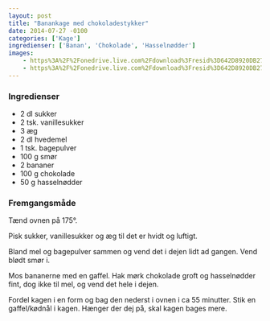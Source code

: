 ```yaml
---
layout: post
title: "Banankage med chokoladestykker"
date: 2014-07-27 -0100
categories: ['Kage']
ingredienser: ['Banan', 'Chokolade', 'Hasselnødder']
images:
    - https%3A%2F%2Fonedrive.live.com%2Fdownload%3Fresid%3D642D8920DB2784EE!167751
    - https%3A%2F%2Fonedrive.live.com%2Fdownload%3Fresid%3D642D8920DB2784EE!167752
---
```

### Ingredienser
-   2 dl sukker
-   2 tsk. vanillesukker
-   3 æg
-   2 dl hvedemel
-   1 tsk. bagepulver
-   100 g smør
-   2 bananer
-   100 g chokolade
-   50 g hasselnødder

### Fremgangsmåde
Tænd ovnen på 175&deg;.

Pisk sukker, vanillesukker og æg til det er hvidt og luftigt.

Bland mel og bagepulver sammen og vend det i dejen lidt ad gangen. Vend blødt smør i.

Mos bananerne med en gaffel. Hak mørk chokolade groft og hasselnødder fint, dog ikke til mel, og vend det hele i dejen.

Fordel kagen i en form og bag den nederst i ovnen i ca 55 minutter. Stik en gaffel/kødnål i kagen. Hænger der dej på, skal kagen bages mere.
